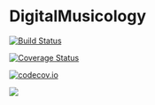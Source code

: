 # DigitalMusicology

[![Build Status](https://travis-ci.org/DCMLab/DigitalMusicology.jl.svg?branch=master)](https://travis-ci.org/DCMLab/DigitalMusicology.jl)

[![Coverage Status](https://coveralls.io/repos/DCMLab/DigitalMusicology.jl/badge.svg?branch=master&service=github)](https://coveralls.io/github/DCMLab/DigitalMusicology.jl?branch=master)

[![codecov.io](http://codecov.io/github/DCMLab/DigitalMusicology.jl/coverage.svg?branch=master)](http://codecov.io/github/DCMLab/DigitalMusicology.jl?branch=master)

[![](https://img.shields.io/badge/docs-latest-blue.svg)](https://dcmlab.github.io/DigitalMusicology.jl/latest)
